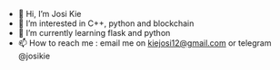 - 👋 Hi, I’m Josi Kie
- 👀 I’m interested in C++, python and blockchain
- 🌱 I’m currently learning flask and python
- 📫 How to reach me : email me on kiejosi12@gmail.com or telegram @josikie
